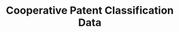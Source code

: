 ---
layout: default
bigquery: https://console.cloud.google.com/bigquery?p=patents-public-data&d=cpc&page=dataset
citation: '“Cooperative Patent Classification” by the EPO and USPTO, for public use. '
contributors: EPO, USPTO
cost: None
description: Cooperative Patent Classification Data contains the scheme and definitions
  of the Cooperative Patent Classification system for classifying patent documents.
  The CPC is the result of a partnership between the EPO and the USPTO in their joint
  effort to develop a common, internationally compatible classification system for
  technical documents, in particular patent publications, which will be used by both
  offices in the patent granting process
documentation: https://www.cooperativepatentclassification.org/cpcSchemeAndDefinitions
last_edit: Mon, 04 Apr 2022 19:07:06 GMT
location: https://www.cooperativepatentclassification.org/index
maintained_by: USPTO, EPO
schema_fields: '[''definition'', ''ipc_concordant'', ''breakdown_code'', ''applicationReferences'',
  ''synonyms'', ''titlePart'', ''breakdownCode'', ''childGroups'', ''dateRevised'',
  ''additional_only'', ''children'', ''informative_references'', ''parents'', ''title_part'',
  ''notAllocatable'', ''limitingReferences'', ''sizeCache'', ''level'', ''residual_references'',
  ''informativeReferences'', ''child_groups'', ''limiting_references'', ''application_references'',
  ''date_revised'', ''glossary'', ''title_full'', ''residualReferences'', ''symbol'',
  ''ipcConcordant'', ''status'', ''titleFull'', ''not_allocatable'']'
shortname: cooperative_patent_classification
tags:
- patents
- science
title: Cooperative Patent Classification Data
uuid: 984374a7-16e9-4b35-9445-458daceb01bf
---